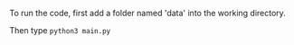 To run the code, first add a folder named 'data' into the working directory.

Then type `python3 main.py`
